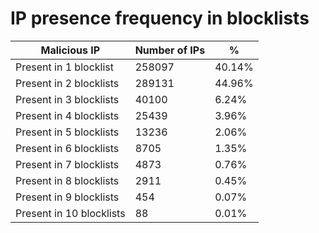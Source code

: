 # IP presence frequency in blocklists
| Malicious IP | Number of IPs | % |
|----|----|----|
| Present in 1 blocklist | 258097 | 40.14% |
| Present in 2 blocklists | 289131 | 44.96% |
| Present in 3 blocklists | 40100 | 6.24% |
| Present in 4 blocklists | 25439 | 3.96% |
| Present in 5 blocklists | 13236 | 2.06% |
| Present in 6 blocklists | 8705 | 1.35% |
| Present in 7 blocklists | 4873 | 0.76% |
| Present in 8 blocklists | 2911 | 0.45% |
| Present in 9 blocklists | 454 | 0.07% |
| Present in 10 blocklists | 88 | 0.01% |
